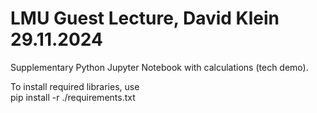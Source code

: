 # LMU Guest Lecture, David Klein 29.11.2024
Supplementary Python Jupyter Notebook with calculations (tech demo).

To install required libraries, use <br>
pip install -r ./requirements.txt
